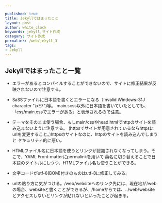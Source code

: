 ```yaml
---

published: true
title: Jekyllではまったこと
layout: post
author: white_clock
keywords: jekyll,サイト作成
category: サイト作成
permalink: /web/jekyll_3
tags:
- Jekyll
---
```

## Jekyllではまったこと一覧
- エラーがあるとコンパイルすることができないので、サイトに修正結果が反映されないので注意する。

- SaSSファイルに日本語を書くとエラーになる（Invalid Windows-31J character "\xE7")等。
main.scss以外に日本語を書いていたとしても、「css/main.cssでエラーがある」と表示されるので注意。

- テーマをそのまま使う場合、もしmain/cssやhead.htmlでhttpのサイトを読み込まないように注意する。
  (httpsでサイトが用意されているならhttpsにurlを変更すること。)httpsのサイトなのに、httpのサイトを読み込んでしまうと
  セキュリティ的に悪い。
  
- HTMLファイル名に日本語を使うとリンクが認識されなくなってしまう。そこで、YAML Front-matterにpermalinkを用いて
  英名に切り替えることで日本語のタイトルにしつつ、HTMLファイル名も使うことができる。
  
 -  文字コードがutf-8(BOM)付きのものはutf-8に修正してみる。

 - urlの貼り方に気がつける。/web/websiteへのリンク先には、現在地が/webの場合、websiteと書くことができるが、/homeからでは、../web/website
 とアクセスしないとリンクが貼れないといったことが起きる。